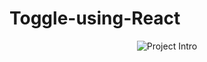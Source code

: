 # Toggle-using-React
<div align="center">
<img alt="Project Intro" src="src/screen-capture(15).gif">
</div>
